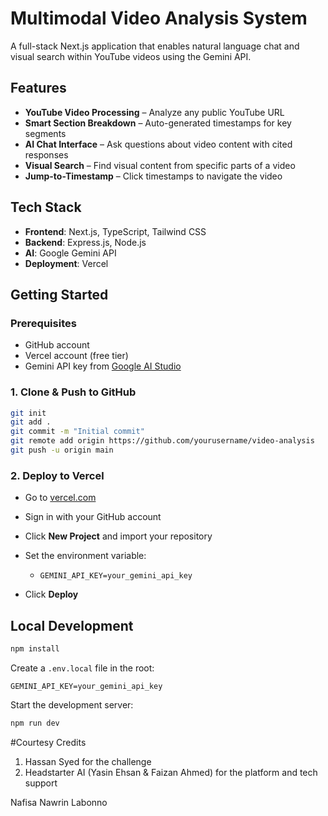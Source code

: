 # Multimodal Video Analysis System

A full-stack Next.js application that enables natural language chat and visual search within YouTube videos using the Gemini API.

## Features

- **YouTube Video Processing** – Analyze any public YouTube URL
- **Smart Section Breakdown** – Auto-generated timestamps for key segments
- **AI Chat Interface** – Ask questions about video content with cited responses
- **Visual Search** – Find visual content from specific parts of a video
- **Jump-to-Timestamp** – Click timestamps to navigate the video

## Tech Stack

- **Frontend**: Next.js, TypeScript, Tailwind CSS  
- **Backend**: Express.js, Node.js  
- **AI**: Google Gemini API  
- **Deployment**: Vercel  

## Getting Started

### Prerequisites

- GitHub account  
- Vercel account (free tier)  
- Gemini API key from [Google AI Studio](https://aistudio.google.com/)

### 1. Clone & Push to GitHub

```bash
git init
git add .
git commit -m "Initial commit"
git remote add origin https://github.com/yourusername/video-analysis
git push -u origin main
````

### 2. Deploy to Vercel

* Go to [vercel.com](https://vercel.com)
* Sign in with your GitHub account
* Click **New Project** and import your repository
* Set the environment variable:

  * `GEMINI_API_KEY=your_gemini_api_key`
* Click **Deploy**

## Local Development

```bash
npm install
```

Create a `.env.local` file in the root:

```
GEMINI_API_KEY=your_gemini_api_key
```

Start the development server:

```bash
npm run dev
```
#Courtesy
Credits

1. Hassan Syed for the challenge
2. Headstarter AI (Yasin Ehsan & Faizan Ahmed) for the platform and tech support

Nafisa Nawrin Labonno

